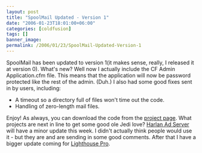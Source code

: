 ```yaml
---
layout: post
title: "SpoolMail Updated - Version 1"
date: "2006-01-23T18:01:00+06:00"
categories: [coldfusion]
tags: []
banner_image: 
permalink: /2006/01/23/SpoolMail-Updated-Version-1
---
```


SpoolMail has been updated to version 1(it makes sense, really, I released it at version 0). What's new? Well now I actually include the CF Admin Application.cfm file. This means that the application will now be password protected like the rest of the admin. (Duh.) I also had some good fixes sent in by users, including:

<ul>
<li>A timeout so a directory full of files won't time out the code.</li>
<li>Handling of zero-length mail files.</li>
</ul>

Enjoy! As always, you can download the code from the <a href="http://ray.camdenfamily.com/projects/spoolmail">project page</a>. What projects are next in line to get some good ole Jedi love? <a href="http://ray.camdenfamily.com/projects/harlan">Harlan Ad Server</a> will have a minor update this week. I didn't actually think people would use it - but they are and are sending in some good comments. After that I have a bigger update coming for <a href="http://ray.camdenfamily.com/projects/lhp">Lighthouse Pro</a>.